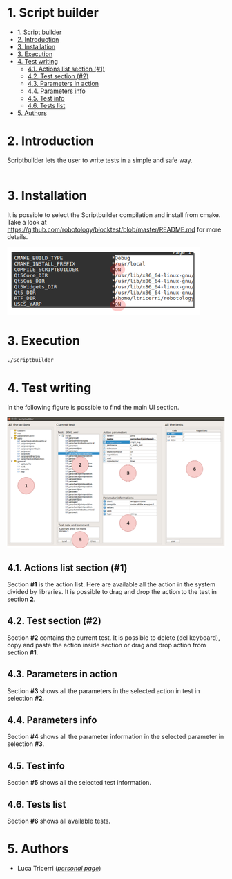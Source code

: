 # 1. Script builder

- [1. Script builder](#1-script-builder)
- [2. Introduction](#2-introduction)
- [3. Installation](#3-installation)
- [3. Execution](#3-execution)
- [4. Test writing](#4-test-writing)
  - [4.1. Actions list section (#1)](#41-actions-list-section-1)
  - [4.2. Test section (#2)](#42-test-section-2)
  - [4.3. Parameters in action](#43-parameters-in-action)
  - [4.4. Parameters info](#44-parameters-info)
  - [4.5. Test info](#45-test-info)
  - [4.6. Tests list](#46-tests-list)
- [5. Authors](#5-authors)

# 2. Introduction

Scriptbuilder lets the user to write tests in a simple and safe way.
<br/><br/>

# 3. Installation

It is possible to select the Scriptbuilder compilation and install from cmake.
Take a look at https://github.com/robotology/blocktest/blob/master/README.md
for more details.

![alt text](../img/img003.png "Tarp and Scriptbuilder options.")

# 3. Execution

```bash
./Scriptbuilder
```

# 4. Test writing

In the following figure is possible to find the main UI section.

![alt text](img/img001.png "Scriptbuilder windows.")

## 4.1. Actions list section (#1)

Section **#1** is the action list. Here are available all the action
in the system divided by libraries.
It is possible to drag and drop the action to the test in section **2**.

## 4.2. Test section (#2)

Section **#2** contains the current test. It is possible to delete (del keyboard), copy and paste the action inside section or drag and drop action from section **#1**.

## 4.3. Parameters in action

Section **#3** shows all the parameters in the selected action in test
in selection **#2**.

## 4.4. Parameters info

Section **#4** shows all the parameter information in the selected parameter in selection **#3**.

## 4.5. Test info

Section **#5** shows all the selected test information.

## 4.6. Tests list

Section **#6** shows all available tests.

# 5. Authors
* Luca Tricerri ([*personal page*](http://www.iit.it/en/people/Luca-tricerri.html))


